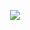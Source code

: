 

<p align="center">
  <img src="https://github.com/art-weinstein/art-weinstein/blob/main/images/art-logo.gif">
</p>
